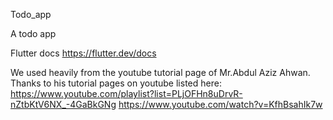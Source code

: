 Todo_app

A todo app

Flutter docs
https://flutter.dev/docs

We used heavily from the youtube tutorial page of Mr.Abdul Aziz Ahwan. Thanks to his tutorial pages on youtube listed here:
https://www.youtube.com/playlist?list=PLjOFHn8uDrvR-nZtbKtV6NX_-4GaBkGNg
https://www.youtube.com/watch?v=KfhBsahIk7w

